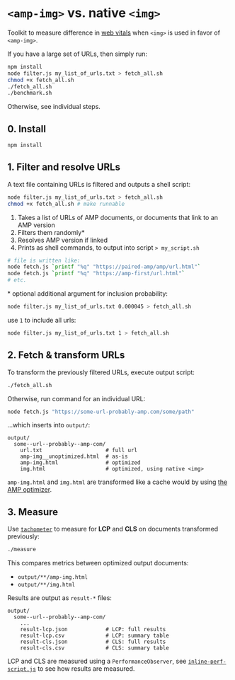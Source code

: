 # `<amp-img>` vs. native `<img>`

Toolkit to measure difference in [web vitals](https://web.dev/vitals) when `<img>` is used in favor of `<amp-img>`.

If you have a large set of URLs, then simply run:

```sh
npm install
node filter.js my_list_of_urls.txt > fetch_all.sh
chmod +x fetch_all.sh
./fetch_all.sh
./benchmark.sh
```

Otherwise, see individual steps.

## 0. Install

```sh
npm install
```

## 1. Filter and resolve URLs

A text file containing URLs is filtered and outputs a shell script:

```sh
node filter.js my_list_of_urls.txt > fetch_all.sh
chmod +x fetch_all.sh # make runnable
```

1. Takes a list of URLs of AMP documents, or documents that link to an AMP version
2. Filters them randomly\*
3. Resolves AMP version if linked
4. Prints as shell commands, to output into script `> my_script.sh`

```sh
# file is written like:
node fetch.js `printf "%q" "https://paired-amp/amp/url.html"`
node fetch.js `printf "%q" "https://amp-first/url.html"`
# etc.
```

\* optional additional argument for inclusion probability:

```sh
node filter.js my_list_of_urls.txt 0.000045 > fetch_all.sh
```

use `1` to include all urls:

```sh
node filter.js my_list_of_urls.txt 1 > fetch_all.sh
```

## 2. Fetch & transform URLs

To transform the previously filtered URLs, execute output script:

```sh
./fetch_all.sh
```

Otherwise, run command for an individual URL:

```sh
node fetch.js "https://some-url-probably-amp.com/some/path"
```

...which inserts into `output/`:

```
output/
  some--url--probably--amp-com/
    url.txt                    # full url
    amp-img__unoptimized.html  # as-is
    amp-img.html               # optimized
    img.html                   # optimized, using native <img>
```

`amp-img.html` and `img.html` are transformed like a cache would by using [the AMP optimizer](https://amp.dev/documentation/guides-and-tutorials/optimize-and-measure/amp-optimizer-guide/node-amp-optimizer/?format=websites).

## 3. Measure

Use [`tachometer`](https://www.npmjs.com/package/tachometer) to measure for **LCP** and **CLS** on documents transformed previously:

```sh
./measure
```

This compares metrics between optimized output documents:

- `output/**/amp-img.html`
- `output/**/img.html`

Results are output as `result-*` files:

```
output/
  some--url--probably--amp-com/
    ...
    result-lcp.json            # LCP: full results
    result-lcp.csv             # LCP: summary table
    result-cls.json            # CLS: full results
    result-cls.csv             # CLS: summary table
```

LCP and CLS are measured using a `PerformanceObserver`, see [`inline-perf-script.js`](./inline-perf-script.js) to see how results are measured.
